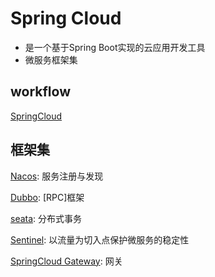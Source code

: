 # Spring Cloud

- 是一个基于Spring Boot实现的云应用开发工具
- 微服务框架集

## workflow

[SpringCloud](SpringCloud_workflow.md)

## 框架集

[Nacos](Nacos.md): 服务注册与发现

[Dubbo](Dubbo.md): [RPC]框架

[seata](Seata.md): 分布式事务

[Sentinel](Sentinel.md): 以流量为切入点保护微服务的稳定性

[SpringCloud Gateway](SpringGateway.md): 网关